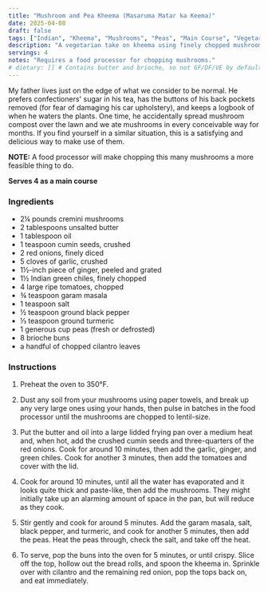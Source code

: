```yaml
---
title: "Mushroom and Pea Kheema (Masaruma Matar ka Keema)"
date: 2025-04-08
draft: false
tags: ["Indian", "Kheema", "Mushrooms", "Peas", "Main Course", "Vegetarian"]
description: "A vegetarian take on kheema using finely chopped mushrooms and peas, served uniquely in hollowed-out brioche buns."
servings: 4
notes: "Requires a food processor for chopping mushrooms."
# dietary: [] # Contains butter and brioche, so not GF/DF/VE by default
---
```


My father lives just on the edge of what we consider to be normal. He prefers confectioners' sugar in his tea, has the buttons of his back pockets removed (for fear of damaging his car upholstery), and keeps a logbook of when he waters the plants. One time, he accidentally spread mushroom compost over the lawn and we ate mushrooms in every conceivable way for months. If you find yourself in a similar situation, this is a satisfying and delicious way to make use of them.

**NOTE:** A food processor will make chopping this many mushrooms a more feasible thing to do.

**Serves 4 as a main course**

### Ingredients
- 2¼ pounds cremini mushrooms
- 2 tablespoons unsalted butter
- 1 tablespoon oil
- 1 teaspoon cumin seeds, crushed
- 2 red onions, finely diced
- 5 cloves of garlic, crushed
- 1½-inch piece of ginger, peeled and grated
- 1½ Indian green chiles, finely chopped
- 4 large ripe tomatoes, chopped
- ¾ teaspoon garam masala
- 1 teaspoon salt
- ½ teaspoon ground black pepper
- ⅓ teaspoon ground turmeric
- 1 generous cup peas (fresh or defrosted)
- 8 brioche buns
- a handful of chopped cilantro leaves

### Instructions
1. Preheat the oven to 350°F.

2. Dust any soil from your mushrooms using paper towels, and break up any very large ones using your hands, then pulse in batches in the food processor until the mushrooms are chopped to lentil-size.

3. Put the butter and oil into a large lidded frying pan over a medium heat and, when hot, add the crushed cumin seeds and three-quarters of the red onions. Cook for around 10 minutes, then add the garlic, ginger, and green chiles. Cook for another 3 minutes, then add the tomatoes and cover with the lid.

4. Cook for around 10 minutes, until all the water has evaporated and it looks quite thick and paste-like, then add the mushrooms. They might initially take up an alarming amount of space in the pan, but will reduce as they cook.

5. Stir gently and cook for around 5 minutes. Add the garam masala, salt, black pepper, and turmeric, and cook for another 5 minutes, then add the peas. Heat the peas through, check the salt, and take off the heat.

6. To serve, pop the buns into the oven for 5 minutes, or until crispy. Slice off the top, hollow out the bread rolls, and spoon the kheema in. Sprinkle over with cilantro and the remaining red onion, pop the tops back on, and eat immediately.
